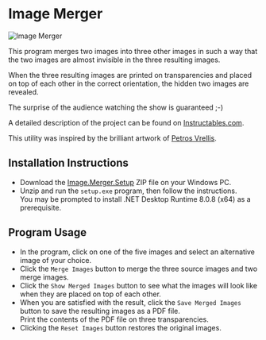 # Image Merger
![Image Merger](https://github.com/GuenterWolf/Image-Merger/blob/master/Images/ImageMerger.gif "Show Merged Images")

This program merges two images into three other images in such a way that the two images are almost invisible in the three resulting images.

When the three resulting images are printed on transparencies and placed on top of each other in the correct orientation, the hidden two images are revealed.

The surprise of the audience watching the show is guaranteed ;-)

A detailed description of the project can be found on [Instructables.com](https://www.instructables.com "Image Merger Project").

This utility was inspired by the brilliant artwork of [Petros Vrellis](http://artof01.com/vrellis/works/AllAndOne.html "Out of All Things One, and Out of One All Things").
## Installation Instructions
* Download the [Image.Merger.Setup](https://github.com/GuenterWolf/Image-Merger/releases/download/v1.0.0/Image.Merger.Setup.zip) ZIP file on your Windows PC.
* Unzip and run the `setup.exe` program, then follow the instructions.  
  You may be prompted to install .NET Desktop Runtime 8.0.8 (x64) as a prerequisite.
## Program Usage
* In the program, click on one of the five images and select an alternative image of your choice.
* Click the `Merge Images` button to merge the three source images and two merge images.
* Click the `Show Merged Images` button to see what the images will look like when they are placed on top of each other.
* When you are satisfied with the result, click the `Save Merged Images` button to save the resulting images as a PDF file.  
  Print the contents of the PDF file on three transparencies.
* Clicking the `Reset Images` button restores the original images.
